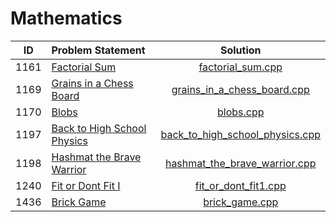 # Mathematics

|  ID  |        Problem Statement        |              Solution               |
|:----:|:--------------------------------|:-----------------------------------:|
| 1161 | [Factorial Sum][]               | [factorial_sum.cpp][]               |
| 1169 | [Grains in a Chess Board][]     | [grains_in_a_chess_board.cpp][]     |
| 1170 | [Blobs][]                       | [blobs.cpp][]                       |
| 1197 | [Back to High School Physics][] | [back_to_high_school_physics.cpp][] |
| 1198 | [Hashmat the Brave Warrior][]   | [hashmat_the_brave_warrior.cpp][]   |
| 1240 | [Fit or Dont Fit I][]           | [fit_or_dont_fit1.cpp][]            |
| 1436 | [Brick Game][]                  | [brick_game.cpp][]                  |

[Factorial Sum]:               https://www.urionlinejudge.com.br/judge/en/problems/view/1161
[Grains in a Chess Board]:     https://www.urionlinejudge.com.br/judge/en/problems/view/1169
[Blobs]:                       https://www.urionlinejudge.com.br/judge/en/problems/view/1170
[Back to High School Physics]: https://www.urionlinejudge.com.br/judge/en/problems/view/1197
[Hashmat the Brave Warrior]:   https://www.urionlinejudge.com.br/judge/en/problems/view/1198
[Fit or Dont Fit I]:           https://www.urionlinejudge.com.br/judge/en/problems/view/1240
[Brick Game]:                  https://www.urionlinejudge.com.br/judge/en/problems/view/1436

[factorial_sum.cpp]:               factorial_sum.cpp
[grains_in_a_chess_board.cpp]:     grains_in_a_chess_board.cpp
[blobs.cpp]:                       blobs.cpp
[back_to_high_school_physics.cpp]: back_to_high_school_physics.cpp
[hashmat_the_brave_warrior.cpp]:   hashmat_the_brave_warrior.cpp
[fit_or_dont_fit1.cpp]:            fit_or_dont_fit1.cpp
[brick_game.cpp]:                  brick_game.cpp
